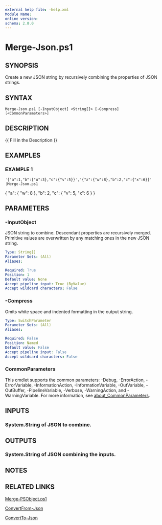 ```yaml
---
external help file: -help.xml
Module Name:
online version:
schema: 2.0.0
---
```


# Merge-Json.ps1

## SYNOPSIS
Create a new JSON string by recursively combining the properties of JSON strings.

## SYNTAX

```
Merge-Json.ps1 [-InputObject] <String[]> [-Compress] [<CommonParameters>]
```

## DESCRIPTION
{{ Fill in the Description }}

## EXAMPLES

### EXAMPLE 1
```
'{"a":1,"b":{"u":3},"c":{"v":5}}','{"a":{"w":8},"b":2,"c":{"x":6}}' |Merge-Json.ps1
```

{
    "a":  {
            "w":  8
        },
    "b":  2,
    "c":  {
            "v":  5,
            "x":  6
        }
}

## PARAMETERS

### -InputObject
JSON string to combine.
Descendant properties are recursively merged.
Primitive values are overwritten by any matching ones in the new JSON string.

```yaml
Type: String[]
Parameter Sets: (All)
Aliases:

Required: True
Position: 1
Default value: None
Accept pipeline input: True (ByValue)
Accept wildcard characters: False
```

### -Compress
Omits white space and indented formatting in the output string.

```yaml
Type: SwitchParameter
Parameter Sets: (All)
Aliases:

Required: False
Position: Named
Default value: False
Accept pipeline input: False
Accept wildcard characters: False
```

### CommonParameters
This cmdlet supports the common parameters: -Debug, -ErrorAction, -ErrorVariable, -InformationAction, -InformationVariable, -OutVariable, -OutBuffer, -PipelineVariable, -Verbose, -WarningAction, and -WarningVariable. For more information, see [about_CommonParameters](http://go.microsoft.com/fwlink/?LinkID=113216).

## INPUTS

### System.String of JSON to combine.
## OUTPUTS

### System.String of JSON combining the inputs.
## NOTES

## RELATED LINKS

[Merge-PSObject.ps1]()

[ConvertFrom-Json]()

[ConvertTo-Json]()

